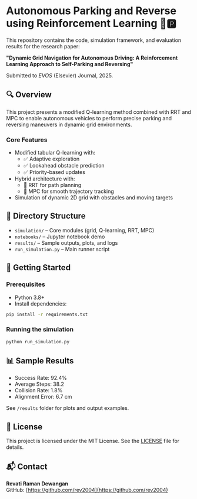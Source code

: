 # Autonomous Parking and Reverse using Reinforcement Learning 🚗🅿️

This repository contains the code, simulation framework, and evaluation results for the research paper:

**"Dynamic Grid Navigation for Autonomous Driving: A Reinforcement Learning Approach to Self-Parking and Reversing"**

Submitted to *EVOS* (Elsevier) Journal, 2025.

## 🔍 Overview

This project presents a modified Q-learning method combined with RRT and MPC to enable autonomous vehicles to perform precise parking and reversing maneuvers in dynamic grid environments.

### Core Features
- Modified tabular Q-learning with:
  - ✅ Adaptive exploration
  - ✅ Lookahead obstacle prediction
  - ✅ Priority-based updates
- Hybrid architecture with:
  - 🧭 RRT for path planning
  - 🧠 MPC for smooth trajectory tracking
- Simulation of dynamic 2D grid with obstacles and moving targets

## 📁 Directory Structure

- `simulation/` – Core modules (grid, Q-learning, RRT, MPC)
- `notebooks/` – Jupyter notebook demo
- `results/` – Sample outputs, plots, and logs
- `run_simulation.py` – Main runner script

## 🚀 Getting Started

### Prerequisites
- Python 3.8+
- Install dependencies:
```bash
pip install -r requirements.txt
```

### Running the simulation
```bash
python run_simulation.py
```

## 📊 Sample Results

- Success Rate: 92.4%
- Average Steps: 38.2
- Collision Rate: 1.8%
- Alignment Error: 6.7 cm

See `/results` folder for plots and output examples.

## 📜 License

This project is licensed under the MIT License. See the [LICENSE](./LICENSE) file for details.

## 📬 Contact

**Revati Raman Dewangan**  
GitHub: [https://github.com/rev2004](https://github.com/rev2004)
